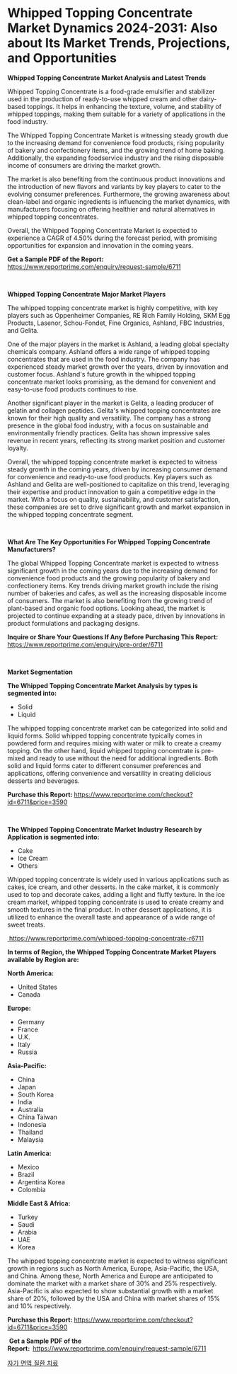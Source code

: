 <p><h1>Whipped Topping Concentrate Market Dynamics 2024-2031: Also about Its Market Trends, Projections, and Opportunities</h1></p><p><strong>Whipped Topping Concentrate Market Analysis and Latest Trends</strong></p>
<p><p>Whipped Topping Concentrate is a food-grade emulsifier and stabilizer used in the production of ready-to-use whipped cream and other dairy-based toppings. It helps in enhancing the texture, volume, and stability of whipped toppings, making them suitable for a variety of applications in the food industry.</p><p>The Whipped Topping Concentrate Market is witnessing steady growth due to the increasing demand for convenience food products, rising popularity of bakery and confectionery items, and the growing trend of home baking. Additionally, the expanding foodservice industry and the rising disposable income of consumers are driving the market growth.</p><p>The market is also benefiting from the continuous product innovations and the introduction of new flavors and variants by key players to cater to the evolving consumer preferences. Furthermore, the growing awareness about clean-label and organic ingredients is influencing the market dynamics, with manufacturers focusing on offering healthier and natural alternatives in whipped topping concentrates.</p><p>Overall, the Whipped Topping Concentrate Market is expected to experience a CAGR of 4.50% during the forecast period, with promising opportunities for expansion and innovation in the coming years.</p></p>
<p><strong>Get a Sample PDF of the Report:&nbsp;</strong> <a href="https://www.reportprime.com/enquiry/request-sample/6711">https://www.reportprime.com/enquiry/request-sample/6711</a></p>
<p>&nbsp;</p>
<p><strong>Whipped Topping Concentrate Major Market Players</strong></p>
<p><p>The whipped topping concentrate market is highly competitive, with key players such as Oppenheimer Companies, RE Rich Family Holding, SKM Egg Products, Lasenor, Schou-Fondet, Fine Organics, Ashland, FBC Industries, and Gelita. </p><p>One of the major players in the market is Ashland, a leading global specialty chemicals company. Ashland offers a wide range of whipped topping concentrates that are used in the food industry. The company has experienced steady market growth over the years, driven by innovation and customer focus. Ashland's future growth in the whipped topping concentrate market looks promising, as the demand for convenient and easy-to-use food products continues to rise.</p><p>Another significant player in the market is Gelita, a leading producer of gelatin and collagen peptides. Gelita's whipped topping concentrates are known for their high quality and versatility. The company has a strong presence in the global food industry, with a focus on sustainable and environmentally friendly practices. Gelita has shown impressive sales revenue in recent years, reflecting its strong market position and customer loyalty.</p><p>Overall, the whipped topping concentrate market is expected to witness steady growth in the coming years, driven by increasing consumer demand for convenience and ready-to-use food products. Key players such as Ashland and Gelita are well-positioned to capitalize on this trend, leveraging their expertise and product innovation to gain a competitive edge in the market. With a focus on quality, sustainability, and customer satisfaction, these companies are set to drive significant growth and market expansion in the whipped topping concentrate segment.</p></p>
<p>&nbsp;</p>
<p><strong>What Are The Key Opportunities For Whipped Topping Concentrate Manufacturers?</strong></p>
<p><p>The global Whipped Topping Concentrate market is expected to witness significant growth in the coming years due to the increasing demand for convenience food products and the growing popularity of bakery and confectionery items. Key trends driving market growth include the rising number of bakeries and cafes, as well as the increasing disposable income of consumers. The market is also benefiting from the growing trend of plant-based and organic food options. Looking ahead, the market is projected to continue expanding at a steady pace, driven by innovations in product formulations and packaging designs.</p></p>
<p><strong>Inquire or Share Your Questions If Any Before Purchasing This Report:</strong> <a href="https://www.reportprime.com/enquiry/pre-order/6711">https://www.reportprime.com/enquiry/pre-order/6711</a></p>
<p>&nbsp;</p>
<p><strong>Market Segmentation</strong></p>
<p><strong>The Whipped Topping Concentrate Market Analysis by types is segmented into:</strong></p>
<p><ul><li>Solid</li><li>Liquid</li></ul></p>
<p><p>The whipped topping concentrate market can be categorized into solid and liquid forms. Solid whipped topping concentrate typically comes in powdered form and requires mixing with water or milk to create a creamy topping. On the other hand, liquid whipped topping concentrate is pre-mixed and ready to use without the need for additional ingredients. Both solid and liquid forms cater to different consumer preferences and applications, offering convenience and versatility in creating delicious desserts and beverages.</p></p>
<p><strong>Purchase this Report:&nbsp;</strong><a href="https://www.reportprime.com/checkout?id=6711&price=3590">https://www.reportprime.com/checkout?id=6711&price=3590</a></p>
<p>&nbsp;</p>
<p><strong>The Whipped Topping Concentrate Market Industry Research by Application is segmented into:</strong></p>
<p><ul><li>Cake</li><li>Ice Cream</li><li>Others</li></ul></p>
<p><p>Whipped topping concentrate is widely used in various applications such as cakes, ice cream, and other desserts. In the cake market, it is commonly used to top and decorate cakes, adding a light and fluffy texture. In the ice cream market, whipped topping concentrate is used to create creamy and smooth textures in the final product. In other dessert applications, it is utilized to enhance the overall taste and appearance of a wide range of sweet treats.</p></p>
<p><a href="https://www.reportprime.com/whipped-topping-concentrate-r6711">&nbsp;https://www.reportprime.com/whipped-topping-concentrate-r6711</a></p>
<p><strong>In terms of Region, the Whipped Topping Concentrate Market Players available by Region are:</strong></p>
<p>
    <p> <strong> North America: </strong>
        <ul>
            <li>United States</li>
            <li>Canada</li>
        </ul>
        </p> 
    <p> <strong> Europe: </strong>
        <ul>
            <li>Germany</li>
            <li>France</li>
            <li>U.K.</li>
            <li>Italy</li>
            <li>Russia</li>
        </ul>
        </p> 
    <p> <strong> Asia-Pacific: </strong>
        <ul>
            <li>China</li>
            <li>Japan</li>
            <li>South Korea</li>
            <li>India</li>
            <li>Australia</li>
            <li>China Taiwan</li>
            <li>Indonesia</li>
            <li>Thailand</li>
            <li>Malaysia</li>
        </ul>
        </p> 
    <p> <strong> Latin America: </strong>
        <ul>
            <li>Mexico</li>
            <li>Brazil</li>
            <li>Argentina Korea</li>
            <li>Colombia</li>
        </ul>
        </p> 
    <p> <strong> Middle East & Africa: </strong>
        <ul>
            <li>Turkey</li>
            <li>Saudi</li>
            <li>Arabia</li>
            <li>UAE</li>
            <li>Korea</li>
        </ul>
    </p>
    </p>
<p><p>The whipped topping concentrate market is expected to witness significant growth in regions such as North America, Europe, Asia-Pacific, the USA, and China. Among these, North America and Europe are anticipated to dominate the market with a market share of 30% and 25% respectively. Asia-Pacific is also expected to show substantial growth with a market share of 20%, followed by the USA and China with market shares of 15% and 10% respectively.</p></p>
<p><strong>Purchase this Report: </strong><a href="https://www.reportprime.com/checkout?id=6711&price=3590">https://www.reportprime.com/checkout?id=6711&price=3590</a></p>
<p>&nbsp;<strong>Get a Sample PDF of the Report:&nbsp;&nbsp;</strong><a href="https://www.reportprime.com/enquiry/request-sample/6711">https://www.reportprime.com/enquiry/request-sample/6711</a></p>
<p><strong></strong></p>
<p><p><a href="https://github.com/laholand/Market-Research-Report-List-3/blob/main/578010218345.md">자가 면역 질환 치료</a></p></p>